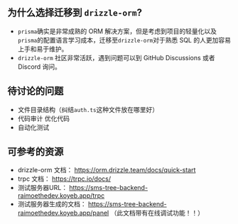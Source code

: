 ## 为什么选择迁移到 `drizzle-orm`?

-   `prisma`确实是非常成熟的 ORM 解决方案，但是考虑到项目的轻量化以及`prisma`的配置语言学习成本，迁移至`drizzle-orm`对于熟悉 SQL 的人更加容易上手和易于维护。
-   `drizzle-orm` 社区非常活跃，遇到问题可以到 GitHub Discussions 或者 Discord 询问。

## 待讨论的问题

-   文件目录结构（纠结`auth.ts`这种文件放在哪里好）
-   代码审计 优化代码
-   自动化测试

## 可参考的资源

-   drizzle-orm 文档： https://orm.drizzle.team/docs/quick-start
-   trpc 文档： https://trpc.io/docs/
-   测试服务器URL： https://sms-tree-backend-raimoethedev.koyeb.app/trpc
-   测试服务器生成的文档： https://sms-tree-backend-raimoethedev.koyeb.app/panel （此文档带有在线调试功能！！）
